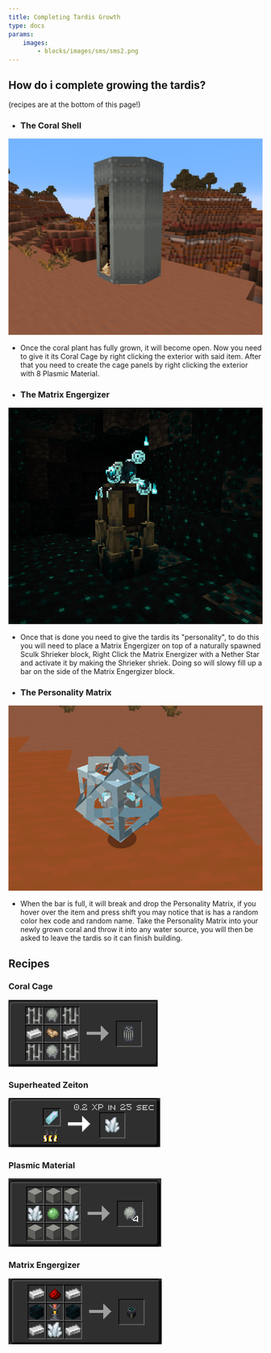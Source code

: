 ```yaml
---
title: Completing Tardis Growth
type: docs
params:
    images:
        - blocks/images/sms/sms2.png
---
```




## How do i complete growing the tardis?

(recipes are at the bottom of this page!)

- ### The Coral Shell
 ![Image](images/coral_setup/shell.png)

- Once the coral plant has fully grown, it will become open. Now you need to give it its Coral Cage by right clicking the exterior with said item. After that you need to create the cage panels by right clicking the exterior with 8 Plasmic Material. 

- ### The Matrix Engergizer
![Image](images/coral_setup/matrix.png)
- Once that is done you need to give the tardis its "personality", to do this you will need to place a Matrix Engergizer on top of a naturally spawned Sculk Shrieker block, Right Click the Matrix Energizer with a Nether Star and activate it by making the Shrieker shriek. Doing so will slowy fill up a bar on the side of the Matrix Engergizer block.

- ### The Personality Matrix
![Image](images/coral_setup/personality.png)
- When the bar is full, it will break and drop the Personality Matrix, if you hover over the item and press shift you may notice that is has a random color hex code and random name. Take the Personality Matrix into your newly grown coral and throw it into any water source, you will then be asked to leave the tardis so it can finish building.

## Recipes

### Coral Cage

![Image](images/coral_setup/cage_recipe.png)

### Superheated Zeiton

![Image](images/coral_setup/superheatedzeiton_recipe.png)

### Plasmic Material

![Image](images/coral_setup/plasmic_recipe.png)

### Matrix Engergizer

![Image](images/coral_setup/matrix_recipe.png)
